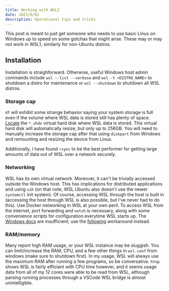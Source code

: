 ```yaml
---
title: Working with WSL2
date: 2021/8/01
description: Operational tips and tricks 
---
```


This post is meant to just get someone who needs to use basic Linux on Windows up to speed on some gotchas that might arise. These may or may not work in WSL1, similarly for non-Ubuntu distros.

## Installation
Installation is straighforward. Otherwise, useful Windows host admin commands include  `wsl --list --verbose` and `wsl -t <DISTRO_NAME>` to shutdown a distro for maintenance or `wsl --shutdown` to shutdown all WSL distros.

### Storage cap
`df` will exhibit some strange behavior saying your system storage is full even if the volume where WSL data is stored still has plenty of space. [Locate](https://docs.microsoft.com/en-us/windows/wsl/vhd-size) the `*.vhdx` virtual hard disk where WSL data is stored. This virtual hard disk will automatically resize, but only up to 256GB. You will need to manually increase the storage cap after that using `diskpart` from Windows and remounting and resizing the device from Linux. 

Additionally, I have found `rsync` to be the best performer for getting large amounts of data out of WSL over a network securely.

### Networking
WSL has its own virtual network. Moreover, it can't be trivially accessed outside the Windows host. This has implications for distributed applications and using `ssh` (on that note, WSL Ubuntu also doesn't use the newer `systemctl` init system). Of course, accessing WSL through the host is built in (accessing the host through WSL is also possible, but I've never had to do this). Use Docker networking in WSL at your own peril. To access WSL from the internet, port forwarding and `netsh` is necessary, along with some convenience scripts for configuration everytime WSL starts up. The [Windows docs](https://docs.microsoft.com/en-us/windows/wsl/networking) are insufficient; use the [following](https://github.com/microsoft/WSL/issues/4150#issuecomment-504209723) workaround instead.

### RAM/memory
Many report high RAM usage, or your WSL instance may be sluggish. You can limit/increase the RAM, CPU, and a few other things in `wsl.conf` from windows (make sure to shutdown first). In my usage, WSL will always use the maximum RAM after running a few programs, so be conversative. `htop`  shows WSL is fairly efficient with CPU time however, and it seems usage data from all of my 12 cores were able to be read from WSL, although parsing running processes through a VSCode WSL bridge is almost unintelligible.